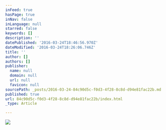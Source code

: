 ```yaml
---
inFeed: true
hasPage: true
inNav: false
inLanguage: null
starred: false
keywords: []
description: ''
datePublished: '2016-03-24T18:46:56.970Z'
dateModified: '2016-03-24T18:26:06.746Z'
title: ''
author: []
authors: []
publisher:
  name: null
  domain: null
  url: null
  favicon: null
sourcePath: _posts/2016-03-24-84c90d5c-f0d3-4f28-8c8d-d94e81fac22b.md
published: true
url: 84c90d5c-f0d3-4f28-8c8d-d94e81fac22b/index.html
_type: Article

---
```

![](https://the-grid-user-content.s3-us-west-2.amazonaws.com/ebd7db06-bf07-40d0-86df-50015b3ca2f6.jpg)